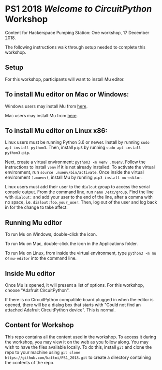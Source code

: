 # PS1 2018 *Welcome to CircuitPython* Workshop
Content for Hackerspace Pumping Station: One workshop, 17 December 2018.

The following instructions walk through setup needed to complete this workshop. 

## Setup
For this workshop, participants will want to install Mu editor.

## To install Mu editor on Mac or Windows:
Windows users may install Mu from [here](https://codewith.mu/en/download).

Mac users may install Mu from [here](https://codewith.mu/en/download).

## To install Mu editor on Linux x86:
Linux users must be running Python 3.6 or newer. Install by running `sudo apt install python3`.
Then, install `pip3` by running `sudo apt install python3-pip`.

Next, create a virtual environment: `python3 -m venv .muenv`. Follow the instructions to
install `venv` if it is not already installed. To activate the virtual environment, run
`source .muenv/bin/activate`. Once inside the virtual environment `(.muenv)`, install Mu
by running `pip3 install mu-editor`.

Linux users must add their user to the `dialout` group to access the serial console output. From
the command line, run `nano /etc/group`. Find the line with `dialout:` and add your user to the
end of the line, after a comma with no space, i.e. `dialout:foo,your_user`. Then, log out of the
user and log back in for the change to take affect.

## Running Mu editor
To run Mu on Windows, double-click the icon.

To run Mu on Mac, double-click the icon in the Applications folder.

To run Mu on Linux, from inside the virtual environment, type `python3 -m mu` or `mu-editor` 
into the command line.

## Inside Mu editor
Once Mu is opened, it will present a list of options. For this workshop, choose "Adafruit
CircuitPython".

If there is no CircuitPython compatible board plugged in when the editor is opened, there will
be a dialog box that starts with "Could not find an attached Adafruit CircuitPython device".
This is normal.

## Content for Workshop
This repo contains all the content used in the workshop. To access it during the workshop,
you may view it on the web as you follow along. You may wish to have the files available
locally. To do this, install `git` and clone the repo to your machine using
`git clone https://github.com/kattni/PS1_2018.git` to create a directory containing the
contents of the repo.
